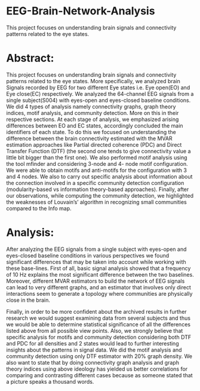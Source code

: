 # EEG-Brain-Network-Analysis
This project focuses on understanding brain signals and connectivity patterns related to the eye states.

# Abstract:

This project focuses on understanding brain signals and connectivity patterns related to the eye states. More specifically, we analyzed brain Signals recorded by EEG for two different Eye states i.e. Eye open(EO) and Eye close(EC) respectively. We analyzed the 64-channel EEG signals from a single subject(S004) with eyes-open and eyes-closed baseline conditions. We did 4 types of analysis namely connectivity graphs, graph theory indices, motif analysis, and community detection. More on this in their respective sections. At each stage of analysis, we emphasized arising differences between EO and EC states, accordingly concluded the main identifiers of each state. To do this we focused on understanding the difference between the brain connectivity estimated with the MVAR estimation approaches like Partial directed coherence (PDC) and Direct Transfer Function (DTF) (the second one tends to give connectivity value a little bit bigger than the first one). We also performed motif analysis using the tool mfinder and considering 3-node and 4- node motif configuration. We were able to obtain motifs and anti-motifs for the configuration with 3 and 4 nodes. We also to carry out specific analysis about information about the connection involved in a specific community detection configuration (modularity-based vs information theory-based approaches). Finally, after our observations, while computing the community detection, we highlighted the weaknesses of Louvain’s’ algorithm in recognizing small communities compared to the Info map.

# Analysis:

After analyzing the EEG signals from a single subject with eyes-open and eyes-closed baseline conditions in various perspectives we found significant differences that may be taken into account while working with these base-lines. First of all, basic signal analysis showed that a frequency of 10 Hz explains the most significant difference between the two baselines. Moreover, different MVAR estimators to build the network of EEG signals can lead to very different graphs, and an estimator that involves only direct interactions seem to generate a topology where communities are physically close in the brain. 

Finally, in order to be more confident about the archived results in further research we would suggest examining data from several subjects and thus we would be able to determine statistical significance of all the differences listed above from all possible view points. Also, we strongly believe that specific analysis for motifs and community detection considering both DTF and PDC for all densities and 2 states would lead to further interesting insights about the patterns in signal data. We did the motif analysis and community detection using only DTF estimator with 20% graph density. We also want to state that by doing connectivity graph analysis and graph theory indices using above ideology has yielded us better correlations for comparing and contrasting different cases because as someone stated that a picture speaks a thousand words. 
